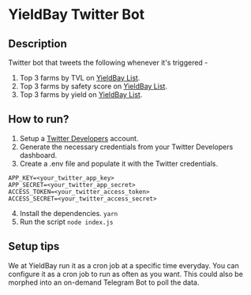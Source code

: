 # YieldBay Twitter Bot

## Description
Twitter bot that tweets the following whenever it's triggered - 
1. Top 3 farms by TVL on [YieldBay List](https://list.yieldbay.io).
2. Top 3 farms by safety score on [YieldBay List](https://list.yieldbay.io).
3. Top 3 farms by yield on [YieldBay List](https://list.yieldbay.io).

## How to run?
1. Setup a [Twitter Developers](https://developer.twitter.com/) account.
2. Generate the necessary credentials from your Twitter Developers dashboard.
3. Create a .env file and populate it with the Twitter credentials.
```
APP_KEY=<your_twitter_app_key>
APP_SECRET=<your_twitter_app_secret>
ACCESS_TOKEN=<your_twitter_access_token>
ACCESS_SECRET=<your_twitter_access_secret>
```
4. Install the dependencies.
```yarn```
5. Run the script
```node index.js```


## Setup tips
We at YieldBay run it as a cron job at a specific time everyday. You can configure it as a cron job to run as often as you want. This could also be morphed into an on-demand Telegram Bot to poll the data. 
